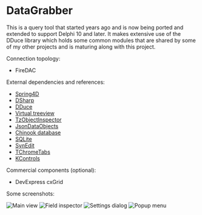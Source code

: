 # DataGrabber
This is a query tool that started years ago and is now being ported and extended to support Delphi 10 and later. It makes extensive use of the DDuce library which holds some common modules that are shared by some of my other projects and is maturing along with this project.

Connection topology:
- FireDAC

External dependencies and references:
* [Spring4D](http://bitbucket.org/sglienke/spring4d)
* [DSharp](http://bitbucket.org/sglienke/dsharp)
* [DDuce](http://github.com/beNative/dduce)
* [Virtual treeview](http://github.com/Virtual-TreeView/Virtual-TreeView)
* [TzObjectInspector](http://github.com/MahdiSafsafi/zcontrols)
* [JsonDataObjects](http://github.com/ahausladen/JsonDataObjects)
* [Chinook database](http://github.com/lerocha/chinook-database)
* [SQLite](http://www.sqlite.org/)
* [SynEdit](http://github.com/SynEdit/SynEdit)
* [TChromeTabs](http://github.com/norgepaul/TChromeTabs)
* [KControls](http://bitbucket.org/tomkrysl/kcontrols)

Commercial components (optional):
- DevExpress cxGrid

Some screenshots:

![Main view](https://github.com/beNative/DataGrabber/blob/master/Wiki/DataGrabber%2018-11-2017%2020-11-05.png)
![Field inspector](https://github.com/beNative/DataGrabber/blob/master/Wiki/DataGrabber%20-%20FieldInspector%2018-11-2017%2020-23-13.png)
![Settings dialog](https://github.com/beNative/DataGrabber/blob/master/Wiki/DataGrabber%20-%20Settings%2018-11-2017%2020-22-30.png)
![Popup menu](https://github.com/beNative/DataGrabber/blob/master/Wiki/DataGrabber%20-%20PopupMenu18-11-2017%2020-24-30.png)
